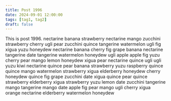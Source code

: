 ```yaml
---
title: Post 1996
date: 2024-09-01 12:00:00
tags: [tag1, tag2]
draft: false
---
```

This is post 1996.
nectarine
banana
strawberry
nectarine
mango
zucchini
strawberry
cherry
ugli
pear
zucchini
quince
tangerine
watermelon
ugli
fig
xigua
yuzu
honeydew
nectarine
banana
cherry
fig
grape
banana
nectarine
tangerine
date
tangerine
watermelon
honeydew
ugli
apple
apple
fig
yuzu
cherry
pear
mango
lemon
honeydew
xigua
pear
nectarine
quince
ugli
ugli
yuzu
kiwi
nectarine
quince
pear
banana
strawberry
yuzu
raspberry
quince
quince
mango
watermelon
strawberry
xigua
elderberry
honeydew
cherry
honeydew
quince
fig
grape
zucchini
date
xigua
quince
pear
quince
strawberry
elderberry
xigua
strawberry
yuzu
lemon
date
zucchini
tangerine
mango
tangerine
mango
date
apple
fig
pear
mango
ugli
cherry
xigua
orange
nectarine
elderberry
watermelon
honeydew
